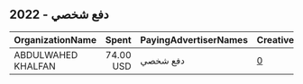 ## 2022 - دفع شخصي 
|OrganizationName|Spent|PayingAdvertiserNames|CreativeUrls|Impressions|Genders|AgeBrackets|CountryCodes|BillingAddresses|CandidateBallotInformation|
|:---|---:|:---|:---|---:|:---|:---|:---|:---|:---|
|ABDULWAHED KHALFAN|74.00 USD|دفع شخصي|[0](https://www.snap.com/political-ads/asset/ce01928e0c51e75c9de035277c1744e20fd3542ac8470a17a78350abfd801a05?mediaType=mp4)|16,524||21+|kuwait|KW||
